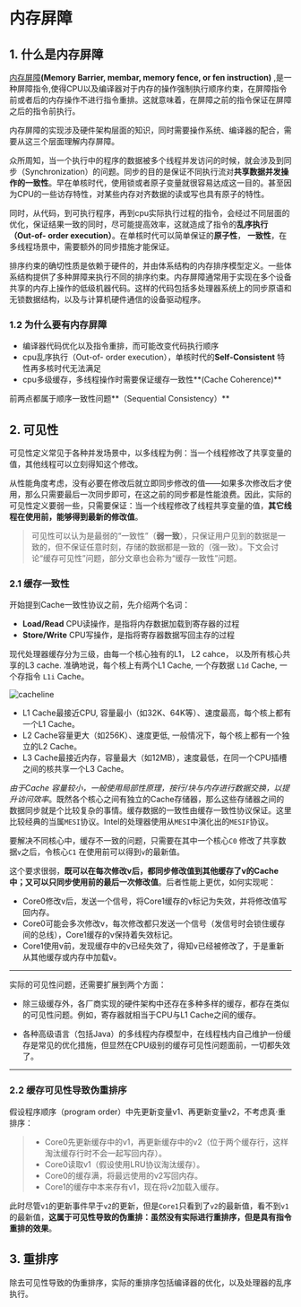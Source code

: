 # 内存屏障

## 1. 什么是内存屏障

[内存屏障](https://en.wikipedia.org/wiki/Memory_barrier)**(Memory Barrier, membar, memory fence, or fen instruction)** ,是一种屏障指令,使得CPU以及编译器对于内存的操作强制执行顺序约束，在屏障指令前或者后的内存操作不进行指令重排。这就意味着，在屏障之前的指令保证在屏障之后的指令前执行。

内存屏障的实现涉及硬件架构层面的知识，同时需要操作系统、编译器的配合，需要从这三个层面理解内存屏障。

众所周知，当一个执行中的程序的数据被多个线程并发访问的时候，就会涉及到同步（Synchronization）的问题。同步的目的是保证不同执行流对**共享数据并发操作的一致性**。早在单核时代，使用锁或者原子变量就很容易达成这一目的。甚至因为CPU的一些访存特性，对某些内存对齐数据的读或写也具有原子的特性。

同时，从代码，到可执行程序，再到cpu实际执行过程的指令，会经过不同层面的优化，保证结果一致的同时，尽可能提高效率，这就造成了指令的**乱序执行（Out-of- order execution）**。在单核时代可以简单保证的**原子性**， **一致性**，在多线程场景中，需要额外的同步措施才能保证。

排序约束的确切性质是依赖于硬件的，并由体系结构的内存排序模型定义。一些体系结构提供了多种屏障来执行不同的排序约束。内存屏障通常用于实现在多个设备共享的内存上操作的低级机器代码。这样的代码包括多处理器系统上的同步原语和无锁数据结构，以及与计算机硬件通信的设备驱动程序。

### 1.2 为什么要有内存屏障

+ 编译器代码优化以及指令重排，而可能改变代码执行顺序
+ cpu乱序执行（Out-of- order execution），单核时代的**Self-Consistent** 特性再多核时代无法满足
+ cpu多级缓存，多线程操作时需要保证缓存一致性**(Cache Coherence)**

前两点都属于顺序一致性问题**（Sequential Consistency）**

## 2. 可见性

可见性定义常见于各种并发场景中，以多线程为例：当一个线程修改了共享变量的值，其他线程可以立刻得知这个修改。

从性能角度考虑，没有必要在修改后就立即同步修改的值——如果多次修改后才使用，那么只需要最后一次同步即可，在这之前的同步都是性能浪费。因此，实际的可见性定义要弱一些，只需要保证：当一个线程修改了线程共享变量的值，**其它线程在使用前，能够得到最新的修改值**。

>可见性可以认为是最弱的“一致性”（**弱一致**），只保证用户见到的数据是一致的，但不保证任意时刻，存储的数据都是一致的（强一致）。下文会讨论“缓存可见性”问题，部分文章也会称为“缓存一致性”问题。

### 2.1 缓存一致性

开始提到Cache一致性协议之前，先介绍两个名词：

+ **Load/Read** CPU读操作，是指将内存数据加载到寄存器的过程
+ **Store/Write** CPU写操作，是指将寄存器数据写回主存的过程

现代处理器缓存分为三级，由每一个核心独有的L1， L2 cahce， 以及所有核心共享的L3 cache. 准确地说，每个核上有两个L1 Cache, 一个存数据 `L1d` Cache, 一个存指令 `L1i` Cache。

![cacheline](https://p1-jj.byteimg.com/tos-cn-i-t2oaga2asx/gold-user-assets/2018/1/8/160d37bf156d8c0e~tplv-t2oaga2asx-watermark.awebp)

+ L1 Cache最接近CPU, 容量最小（如32K、64K等）、速度最高，每个核上都有一个L1 Cache。
+ L2 Cache容量更大（如256K）、速度更低, 一般情况下，每个核上都有一个独立的L2 Cache。
+ L3 Cache最接近内存，容量最大（如12MB），速度最低，在同一个CPU插槽之间的核共享一个L3 Cache。

*由于Cache 容量较小，一般使用局部性原理，按行/块与内存进行数据交换，以提升访问效率*。既然各个核心之间有独立的Cache存储器，那么这些存储器之间的数据同步就是个比较复杂的事情。缓存数据的一致性由缓存一致性协议保证。这里比较经典的当属`MESI`协议。Intel的处理器使用从`MESI`中演化出的`MESIF`协议。

要解决不同核心中，缓存不一致的问题，只需要在其中一个核心`C0` 修改了共享数据`v`之后，令核心`C1` 在使用前可以得到`v`的最新值。

这个要求很弱，**既可以在每次修改v后，都同步修改值到其他缓存了v的Cache中；又可以只同步使用前的最后一次修改值**。后者性能上更优，如何实现呢：

+ Core0修改v后，发送一个信号，将Core1缓存的v标记为失效，并将修改值写回内存。
+ Core0可能会多次修改v，每次修改都只发送一个信号（发信号时会锁住缓存间的总线），Core1缓存的v保持着失效标记。
+ Core1使用v前，发现缓存中的v已经失效了，得知v已经被修改了，于是重新从其他缓存或内存中加载v。

---

实际的可见性问题，还需要扩展到两个方面：

+ 除三级缓存外，各厂商实现的硬件架构中还存在多种多样的缓存，都存在类似的可见性问题。例如，寄存器就相当于CPU与L1 Cache之间的缓存。

+ 各种高级语言（包括Java）的多线程内存模型中，在线程栈内自己维护一份缓存是常见的优化措施，但显然在CPU级别的缓存可见性问题面前，一切都失效了。

---

### 2.2  缓存可见性导致伪重排序

假设程序顺序（program order）中先更新变量v1、再更新变量v2，不考虑真·重排序：

>+ Core0先更新缓存中的v1，再更新缓存中的v2（位于两个缓存行，这样淘汰缓存行时不会一起写回内存）。
>+ Core0读取v1（假设使用LRU协议淘汰缓存）。
>+ Core0的缓存满，将最远使用的v2写回内存。
>+ Core1的缓存中本来存有v1，现在将v2加载入缓存。

此时尽管`v1`的更新事件早于`v2`的更新，但是`Core1`只看到了`v2`的最新值，看不到`v1` 的最新值，**这属于可见性导致的伪重排：虽然没有实际进行重排序，但是具有指令重排的效果**。

## 3. 重排序

除去可见性导致的伪重排序，实际的重排序包括编译器的优化，以及处理器的乱序执行。
